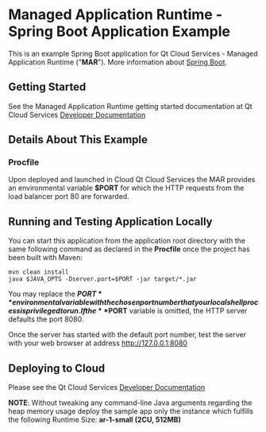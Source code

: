 # Managed Application Runtime - Spring Boot Application Example 

This is an example Spring Boot application for Qt Cloud Services - Managed Application Runtime ("**MAR**"). More information about [Spring Boot](http://projects.spring.io/spring-boot/).

## Getting Started

See the Managed Application Runtime getting started documentation at Qt Cloud Services [Developer Documentation ](https://developer.qtcloudservices.com/mar/getting-started)

## Details About This Example

### Procfile

Upon deployed and launched in Cloud Qt Cloud Services the MAR provides an environmental variable **$PORT** for which the HTTP requests from the load balancer port 80 are forwarded.

## Running and Testing Application Locally

You can start this application from the application root directory with the same following command as declared in the **Procfile** once the project has been built with Maven:

```
mvn clean install
java $JAVA_OPTS -Dserver.port=$PORT -jar target/*.jar
```

You may replace the **$PORT** environmental variable with the chosen port number that your local shell process is privileged to run. If the **$PORT** variable is omitted, the HTTP server defaults the port 8080.

Once the server has started with the default port number, test the server with your web browser at address http://127.0.0.1:8080

## Deploying to Cloud

Please see the Qt Cloud Services [Developer Documentation ](https://developer.qtcloudservices.com/mar/getting-started)

**NOTE**: Without tweaking any command-line Java arguments regarding the heap memory usage deploy the sample app only the instance which fulfills the following Runtime Size: **ar-1-small (2CU, 512MB)** 